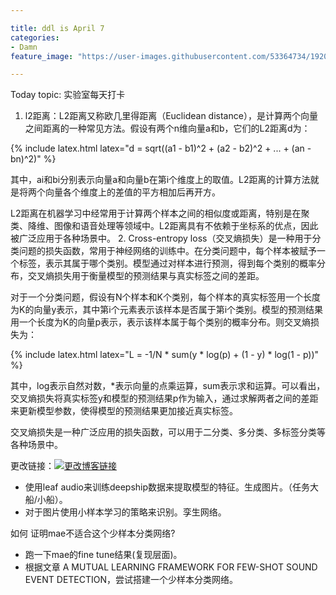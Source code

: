 ```yaml
---

title: ddl is April 7
categories:
- Damn
feature_image: "https://user-images.githubusercontent.com/53364734/192078882-190b1b14-a1ee-4590-ac1f-56ac81ffeb56.png"

---
```

Today topic: 实验室每天打卡
1. l2距离：L2距离又称欧几里得距离（Euclidean distance），是计算两个向量之间距离的一种常见方法。假设有两个n维向量a和b，它们的L2距离d为：

{% include latex.html latex="d = sqrt((a1 - b1)^2 + (a2 - b2)^2 + ... + (an - bn)^2)" %}

其中，ai和bi分别表示向量a和向量b在第i个维度上的取值。L2距离的计算方法就是将两个向量各个维度上的差值的平方相加后再开方。

L2距离在机器学习中经常用于计算两个样本之间的相似度或距离，特别是在聚类、降维、图像和语音处理等领域中。L2距离具有不依赖于坐标系的优点，因此被广泛应用于各种场景中。
2. Cross-entropy loss（交叉熵损失）是一种用于分类问题的损失函数，常用于神经网络的训练中。在分类问题中，每个样本被赋予一个标签，表示其属于哪个类别。模型通过对样本进行预测，得到每个类别的概率分布，交叉熵损失用于衡量模型的预测结果与真实标签之间的差距。

对于一个分类问题，假设有N个样本和K个类别，每个样本的真实标签用一个长度为K的向量y表示，其中第i个元素表示该样本是否属于第i个类别。模型的预测结果用一个长度为K的向量p表示，表示该样本属于每个类别的概率分布。则交叉熵损失为：

{% include latex.html latex="L = -1/N * sum(y * log(p) + (1 - y) * log(1 - p))" %}

其中，log表示自然对数，*表示向量的点乘运算，sum表示求和运算。可以看出，交叉熵损失将真实标签y和模型的预测结果p作为输入，通过求解两者之间的差距来更新模型参数，使得模型的预测结果更加接近真实标签。

交叉熵损失是一种广泛应用的损失函数，可以用于二分类、多分类、多标签分类等各种场景中。

<!-- more -->


更改链接：[![更改博客链接](https://user-images.githubusercontent.com/53364734/192180297-c1654533-eb5f-4bf9-aa9f-ab830208a5e3.png)](https://github.com/lizeyujack/lizeyujack.github.io/edit/main/_posts/2023-3-17-1.md)

- 使用leaf audio来训练deepship数据来提取模型的特征。生成图片。（任务大船/小船）。
- 对于图片使用小样本学习的策略来识别。孪生网络。

如何 证明mae不适合这个少样本分类网络?

- 跑一下mae的fine tune结果(复现层面)。
- 根据文章 A MUTUAL LEARNING FRAMEWORK FOR FEW-SHOT SOUND EVENT DETECTION，尝试搭建一个少样本分类网络。
